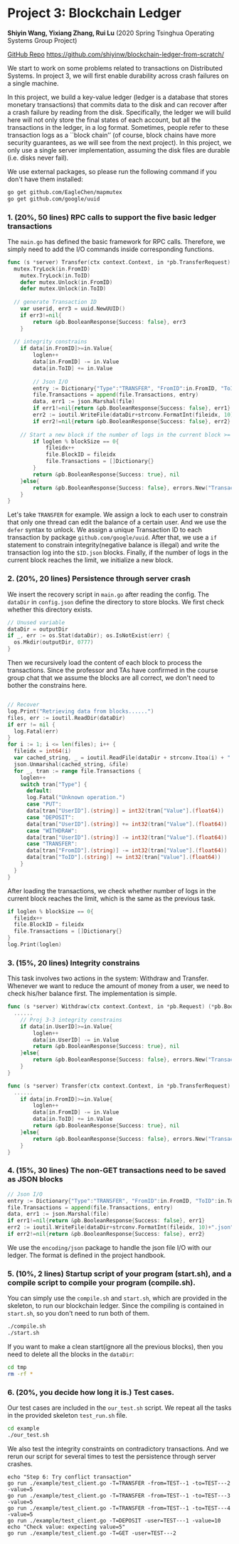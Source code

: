 # Project 3: Blockchain Ledger
**Shiyin Wang, Yixiang Zhang, Rui Lu**  (2020 Spring Tsinghua Operating Systems Group Project)

[GitHub Repo](https://github.com/shiyinw/blockchain-ledger-from-scratch/) https://github.com/shiyinw/blockchain-ledger-from-scratch/

We start to work on some problems related to transactions on Distributed Systems. In project 3, we will first enable durability across crash failures on a single machine.

In this project, we build a key-value ledger (ledger is a database that stores monetary transactions) that commits data to the disk and can recover after a crash failure by reading from the disk. Specifically, the ledger we will build here will not only store the final states of each account, but all the transactions in the ledger, in a log format. Sometimes, people refer to these transaction logs as a ``block chain’’ (of course, block chains have more security guarantees, as we will see from the next project). In this project, we only use a single server implementation, assuming the disk files are durable (i.e. disks never fail).

We use external packages, so please run the following command if you don't have them installed:
```bash
go get github.com/EagleChen/mapmutex
go get github.com/google/uuid
```
### 1. (20%, 50 lines) RPC calls to support the five basic ledger transactions
The `main.go` has defined the basic framework for RPC calls. Therefore, we simply need to add the I/O commands inside corresponding functions.
```go
func (s *server) Transfer(ctx context.Context, in *pb.TransferRequest) (*pb.BooleanResponse, error) {
  mutex.TryLock(in.FromID)
	mutex.TryLock(in.ToID)
	defer mutex.Unlock(in.FromID)
	defer mutex.Unlock(in.ToID)
	
  // generate Transaction ID
	var userid, err3 = uuid.NewUUID()
	if err3!=nil{
		return &pb.BooleanResponse{Success: false}, err3
	}
  
  // integrity constrains
	if data[in.FromID]>=in.Value{
		loglen++
		data[in.FromID] -= in.Value
		data[in.ToID] += in.Value
    
		// Json I/O
		entry := Dictionary{"Type":"TRANSFER", "FromID":in.FromID, "ToID":in.ToID, "Value":in.Value, "TransactionID":userid}
		file.Transactions = append(file.Transactions, entry)
		data, err1 := json.Marshal(file)
		if err1!=nil{return &pb.BooleanResponse{Success: false}, err1}
		err2 := ioutil.WriteFile(dataDir+strconv.FormatInt(fileidx, 10)+".json", data, 0644)
		if err2!=nil{return &pb.BooleanResponse{Success: false}, err2}
    
    // Start a new block if the number of logs in the current block >= 50
		if loglen % blockSize == 0{
			fileidx++
			file.BlockID = fileidx
			file.Transactions = []Dictionary{}
		}
		return &pb.BooleanResponse{Success: true}, nil
	}else{
		return &pb.BooleanResponse{Success: false}, errors.New("Transaction ["+userid.String()+"] "+strconv.FormatInt(int64(in.Value), 10)+" failed with: insufficient balance")
	}
}
```
Let's take `TRANSFER` for example. We assign a lock to each user to constrain that only one thread can edit the balance of a certain user. And we use the `defer` syntax to unlock. We assign a unique Transaction ID to each transaction by package `github.com/google/uuid`. After that, we use a `if` statement to constrain integrity(negative balance is illegal) and write the transaction log into the `$ID.json` blocks. Finally, if the number of logs in the current block reaches the limit, we initialize a new block.

### 2. (20%, 20 lines) Persistence through server crash

We insert the recovery script in `main.go` after reading the config. The `dataDir` in `config.json` define the directory to store blocks. We first check whether this directory exists.

```go
// Unused variable
dataDir = outputDir
if _, err := os.Stat(dataDir); os.IsNotExist(err) {
  os.Mkdir(outputDir, 0777)
}
```

Then we recursively load the content of each block to process the transactions. Since the professor and TAs have confirmed in the course group chat that we assume the blocks are all correct, we don't need to bother the constrains here.

```go

// Recover
log.Print("Retrieving data from blocks......")
files, err := ioutil.ReadDir(dataDir)
if err != nil {
  log.Fatal(err)
}
for i := 1; i <= len(files); i++ {
  fileidx = int64(i)
  var cached_string, _ = ioutil.ReadFile(dataDir + strconv.Itoa(i) + ".json")
  json.Unmarshal(cached_string, &file)
  for _, tran := range file.Transactions {
    loglen++
    switch tran["Type"] {
      default:
      log.Fatal("Unknown operation.")
      case "PUT":
      data[tran["UserID"].(string)] = int32(tran["Value"].(float64))
      case "DEPOSIT":
      data[tran["UserID"].(string)] += int32(tran["Value"].(float64))
      case "WITHDRAW":
      data[tran["UserID"].(string)] -= int32(tran["Value"].(float64))
      case "TRANSFER":
      data[tran["FromID"].(string)] -= int32(tran["Value"].(float64))
      data[tran["ToID"].(string)] += int32(tran["Value"].(float64))
    }
  }
}
```

After loading the transactions, we check whether number of logs in the current block reaches the limit, which is the same as the previous task.

```go
if loglen % blockSize == 0{
  fileidx++
  file.BlockID = fileidx
  file.Transactions = []Dictionary{}
}
log.Print(loglen)
```

### 3. (15%, 20 lines) Integrity constrains
This task involves two actions in the system: Withdraw and Transfer. Whenever we want to reduce the amount of money from a user, we need to check his/her balance first. The implementation is simple.
```go
func (s *server) Withdraw(ctx context.Context, in *pb.Request) (*pb.BooleanResponse, error) {
  ......
	// Proj 3-3 integrity constrains
	if data[in.UserID]>=in.Value{
		loglen++
		data[in.UserID] -= in.Value
		return &pb.BooleanResponse{Success: true}, nil
	}else{
		return &pb.BooleanResponse{Success: false}, errors.New("Transaction "+string(in.Value)+" failed with: insufficient balance")
	}
}
```
```go
func (s *server) Transfer(ctx context.Context, in *pb.TransferRequest) (*pb.BooleanResponse, error) {
  ......
	if data[in.FromID]>=in.Value{
		loglen++
		data[in.FromID] -= in.Value
		data[in.ToID] += in.Value
		return &pb.BooleanResponse{Success: true}, nil
	}else{
		return &pb.BooleanResponse{Success: false}, errors.New("Transaction "+string(in.Value)+" failed with: insufficient balance")
	}
}
```

### 4. (15%, 30 lines) The non-GET transactions need to be saved as JSON blocks

```go
// Json I/O
entry := Dictionary{"Type":"TRANSFER", "FromID":in.FromID, "ToID":in.ToID, "Value":in.Value, "TransactionID":userid}
file.Transactions = append(file.Transactions, entry)
data, err1 := json.Marshal(file)
if err1!=nil{return &pb.BooleanResponse{Success: false}, err1}
err2 := ioutil.WriteFile(dataDir+strconv.FormatInt(fileidx, 10)+".json", data, 0644)
if err2!=nil{return &pb.BooleanResponse{Success: false}, err2}
```

We use the `encoding/json` package to handle the json file I/O with our ledger. The format is defined in the project handbook.

### 5. (10%, 2 lines) Startup script of your program (start.sh), and a compile script to compile your program (compile.sh).

You can simply use the `compile.sh` and `start.sh`, which are provided in the skeleton, to run our blockchain ledger. Since the compiling is contained in `start.sh`, so you don't need to run both of them.

```bash
./compile.sh
./start.sh
```

If you want to make a clean start(ignore all the previous blocks), then you need to delete all the blocks in the `dataDir`:

```bash
cd tmp
rm -rf *
```

### 6. (20%, you decide how long it is.) Test cases.

Our test cases are included in the `our_test.sh` script. We repeat all the tasks in the provided skeleton `test_run.sh` file.

```bash
cd example
./our_test.sh
```

We also test the integrity constraints on contradictory transactions. And we rerun our script for several times to test the persistence through server crashes.

```shell
echo "Step 6: Try conflict transaction"
go run ./example/test_client.go -T=TRANSFER -from=TEST--1 -to=TEST---2  -value=5
go run ./example/test_client.go -T=TRANSFER -from=TEST--1 -to=TEST---3  -value=5
go run ./example/test_client.go -T=TRANSFER -from=TEST--1 -to=TEST---4  -value=5
go run ./example/test_client.go -T=DEPOSIT -user=TEST---1 -value=10
echo "Check value: expecting value=5"
go run ./example/test_client.go -T=GET -user=TEST---2
```